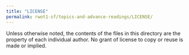 ```yaml
---
title: "LICENSE"
permalink: rwot1-sf/topics-and-advance-readings/LICENSE/
---
```


Unless otherwise noted, the contents of the files in this directory are the property of each individual author. No grant of license to copy or reuse is made or implied.

